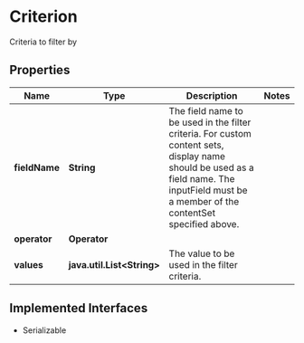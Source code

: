 

# Criterion

Criteria to filter by

## Properties

Name | Type | Description | Notes
------------ | ------------- | ------------- | -------------
**fieldName** | **String** | The field name to be used in the filter criteria. For custom content sets, display name should be used as a field name. The inputField must be a member of the contentSet specified above. | 
**operator** | **Operator** |  | 
**values** | **java.util.List&lt;String&gt;** | The value to be used in the filter criteria. | 


## Implemented Interfaces

* Serializable


